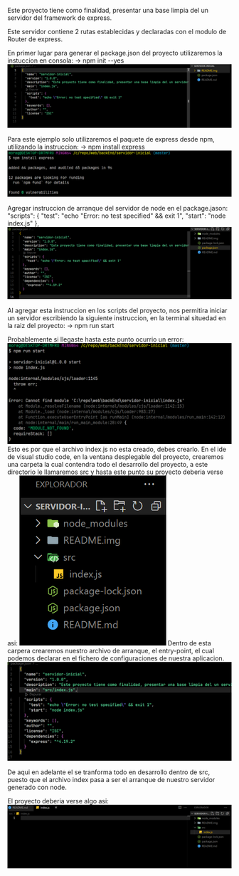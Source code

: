 Este proyecto tiene como finalidad, presentar una base limpia del un servidor del
framework de express.

Este servidor contiene 2 rutas establecidas y declaradas con el modulo de Router de express.

En primer lugar para generar el package.json del proyecto utilizaremos la instuccion en consola:
-> npm init --yes
![alt text](README.img/init-yess.png)

Para este ejemplo solo utilizaremos el paquete de express desde npm,
utilizando la instruccion:
-> npm install express
![alt text](README.img/express.png)

Agregar instruccion de arranque del servidor de node en el package.jason:
"scripts": {
    "test": "echo \"Error: no test specified\" && exit 1",
    "start": "node index.js"
},
![alt text](README.img/package-init.png)

Al agregar esta instruccion en los scripts del proyecto, nos permitira
iniciar un servidor escribiendo la siguiente instruccion, en la terminal
situedad en la raiz del proyecto:
-> npm run start

Probablemente si llegaste hasta este punto ocurrio un error:
![alt text](README.img/error-start.png)
Esto es por que el archivo index.js no esta creado, debes crearlo.
En el ide de visual studio code, en la ventana desplegable del proyecto,
crearemos una carpeta la cual contendra todo el desarrollo del proyecto,
a este directorio le llamaremos src y hasta este punto su proyecto deberia verse
asi:
![alt text](README.img/src-index.png)
Dentro de esta carpera crearemos nuestro archivo de arranque, el entry-point,
el cual podemos declarar en el fichero de configuraciones de nuestra aplicacion.
![alt text](README.img/entry-point.png)

De aqui en adelante el se tranforma todo en desarrollo dentro de src,
puesto que el archivo index pasa a ser el arranque de nuestro servidor
generado con node.

El proyecto deberia verse algo asi:
![alt text](README.img/servidor.png)


